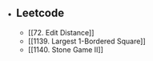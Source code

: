 - ## Leetcode
	- [[72. Edit Distance]]
	- [[1139. Largest 1-Bordered Square]]
	- [[1140. Stone Game II]]